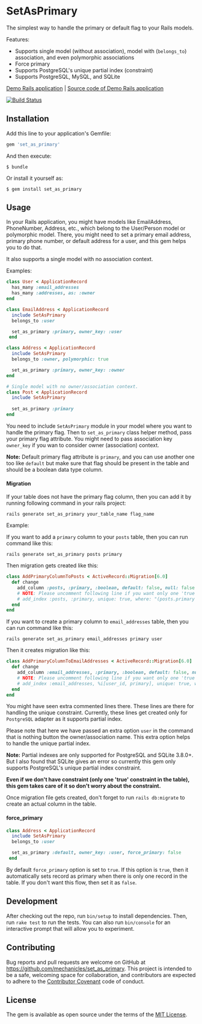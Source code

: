 # SetAsPrimary

The simplest way to handle the primary or default flag to
your Rails models.

Features:

* Supports single model (without association), model with (`belongs_to`) association, and even polymorphic associations
* Force primary
* Supports PostgreSQL's unique partial index (constraint)
* Supports PostgreSQL, MySQL, and SQLite



[Demo Rails application](https://cryptic-lake-90495.herokuapp.com/) |
[Source code of Demo Rails application](https://github.com/mechanicles/set_as_primary_rails_app)

[![Build Status](https://travis-ci.org/mechanicles/set_as_primary.svg?branch=master)](https://travis-ci.org/mechanicles/set_as_primary)

## Installation

Add this line to your application's Gemfile:

```ruby
gem 'set_as_primary'
```

And then execute:

    $ bundle

Or install it yourself as:

    $ gem install set_as_primary

## Usage

In your Rails application, you might have models like EmailAddress, PhoneNumber,
Address, etc., which belong to the User/Person model or polymorphic model. There,
you might need to set a primary email address, primary phone number, or default
address for a user, and this gem helps you to do that.

It also supports a single model with no association context. 

Examples:

```ruby
class User < ApplicationRecord
  has_many :email_addresses
  has_many :addresses, as: :owner
end

class EmailAddress < ApplicationRecord
  include SetAsPrimary
  belongs_to :user

  set_as_primary :primary, owner_key: :user
 end

class Address < ApplicationRecord
  include SetAsPrimary
  belongs_to :owner, polymorphic: true

  set_as_primary :primary, owner_key: :owner
end

# Single model with no owner/association context.
class Post < ApplicationRecord
  include SetAsPrimary
  
  set_as_primary :primary
end
``` 

You need to include `SetAsPrimary` module in your model where you want to handle the primary flag.
Then to `set_as_primary` class helper method, pass your primary flag attribute. You might need to pass
 association key `owner_key` if you wan to consider owner (association) context.

**Note:**  Default primary flag attribute is `primary`, and you can use another one too like `default` but
make sure that flag should be present in the table and should be a boolean data type column.

#### Migration

If your table does not have the primary flag column, then you can add it by running 
following command in your rails project:

```ssh
rails generate set_as_primary your_table_name flag_name
```

Example:

If you want to add a `primary` column to your `posts` table, then you can run command like this:

```shell
rails generate set_as_primary posts primary
```

Then migration gets created like this:

```ruby
class AddPrimaryColumnToPosts < ActiveRecord::Migration[6.0]
  def change
    add_column :posts, :primary, :boolean, default: false, null: false
    # NOTE: Please uncomment following line if you want only one 'true' (constraint) in the table.
    # add_index :posts, :primary, unique: true, where: "(posts.primary IS TRUE)"
  end
end
```

If you want to create a primary column to `email_addresses` table, then you can run command like this:

```shell
rails generate set_as_primary email_addresses primary user
```

Then it creates migration like this:

```ruby
class AddPrimaryColumnToEmailAddresses < ActiveRecord::Migration[6.0]
  def change
    add_column :email_addresses, :primary, :boolean, default: false, null: false
    # NOTE: Please uncomment following line if you want only one 'true' (constraint) in the table.
    # add_index :email_addresses, %i[user_id, primary], unique: true, where: "(email_addresses.primary IS TRUE)"
  end
end
```
You might have seen extra commented lines there. These lines are there for handling the unique constraint. Currently, these lines get created only for `PostgreSQL` adapter as it supports partial index.

Please note that here we have passed an extra option `user` in the command that is nothing button the owner/association name. This extra option helps to handle the unique partial index.

**Note:** Partial indexes are only supported for PostgreSQL and SQLite 3.8.0+. But I also found that SQLite gives an error so currently this gem only supports PostgreSQL's unique partial index constraint.

**Even if we don't have constraint (only one 'true' constraint in the table), this gem takes care of it so don't worry about the constraint.**

Once migration file gets created, don't forget to run `rails db:migrate` to create an actual column in the table.

#### force_primary

```ruby
class Address < ApplicationRecord
  include SetAsPrimary
  belongs_to :user

  set_as_primary :default, owner_key: :user, force_primary: false
 end
```

By default `force_primary` option is set to `true`. If this option is `true`,
then it automatically sets record as primary when there is only one record in
the table. If you don't want this flow, then set it as `false`.

## Development

After checking out the repo, run `bin/setup` to install dependencies. Then, run
`rake test` to run the tests. You can also run `bin/console` for an interactive
prompt that will allow you to experiment.

## Contributing

Bug reports and pull requests are welcome on GitHub at 
https://github.com/mechanicles/set_as_primary. This project is intended to be a
safe, welcoming space for collaboration, and contributors are expected to adhere
to the [Contributor Covenant](http://contributor-covenant.org) code of conduct.

## License

The gem is available as open source under the terms of the 
[MIT License](https://opensource.org/licenses/MIT).